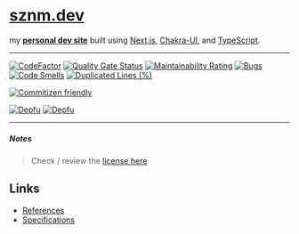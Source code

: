 # [sznm.dev](https://sznm.dev)

my **[personal dev site](https://sznm.dev)** built using [Next.js](https://nextjs.org), [Chakra-UI](https://chakra-ui.com), and [TypeScript](https://www.typescriptlang.org/).

---

[![CodeFactor](https://www.codefactor.io/repository/github/sozonome/sznm.dev/badge?s=1a963105690338a52f13747c957ea3b719a50f6b)](https://www.codefactor.io/repository/github/sozonome/sznm.dev)
[![Quality Gate Status](https://sonarcloud.io/api/project_badges/measure?project=sozonome_sznm.dev&metric=alert_status)](https://sonarcloud.io/dashboard?id=sozonome_sznm.dev) [![Maintainability Rating](https://sonarcloud.io/api/project_badges/measure?project=sozonome_sznm.dev&metric=sqale_rating)](https://sonarcloud.io/dashboard?id=sozonome_sznm.dev) [![Bugs](https://sonarcloud.io/api/project_badges/measure?project=sozonome_sznm.dev&metric=bugs)](https://sonarcloud.io/dashboard?id=sozonome_sznm.dev) [![Code Smells](https://sonarcloud.io/api/project_badges/measure?project=sozonome_sznm.dev&metric=code_smells)](https://sonarcloud.io/dashboard?id=sozonome_sznm.dev) [![Duplicated Lines (%)](https://sonarcloud.io/api/project_badges/measure?project=sozonome_sznm.dev&metric=duplicated_lines_density)](https://sonarcloud.io/dashboard?id=sozonome_sznm.dev)

[![Commitizen friendly](https://img.shields.io/badge/commitizen-friendly-brightgreen.svg)](http://commitizen.github.io/cz-cli/)

[![Depfu](https://badges.depfu.com/badges/cdb99b542fc44b9ad143bfa3507ac3d7/overview.svg)](https://depfu.com/github/sozonome/sznm.dev?project_id=27949) [![Depfu](https://badges.depfu.com/badges/cdb99b542fc44b9ad143bfa3507ac3d7/count.svg)](https://depfu.com/github/sozonome/sznm.dev?project_id=27949)

---

##### Notes

> Check / review the [license here](https://github.com/sozonome/sznm.dev/blob/main/LICENSE)

## Links

- [References](./references.md)
- [Specifications](./specifications.md)
